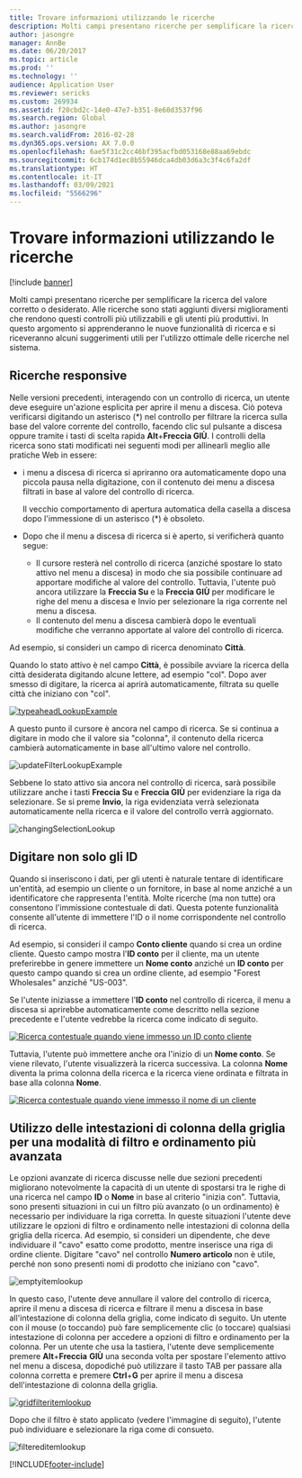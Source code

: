 ```yaml
---
title: Trovare informazioni utilizzando le ricerche
description: Molti campi presentano ricerche per semplificare la ricerca del valore corretto o desiderato. Alle ricerche sono stati aggiunti diversi miglioramenti che rendono questi controlli più utilizzabili e gli utenti più produttivi. In questo argomento si apprenderanno le nuove funzionalità di ricerca e si riceveranno alcuni suggerimenti utili per l'utilizzo ottimale delle ricerche nel sistema.
author: jasongre
manager: AnnBe
ms.date: 06/20/2017
ms.topic: article
ms.prod: ''
ms.technology: ''
audience: Application User
ms.reviewer: sericks
ms.custom: 269934
ms.assetid: f20cbd2c-14e0-47e7-b351-8e60d3537f96
ms.search.region: Global
ms.author: jasongre
ms.search.validFrom: 2016-02-28
ms.dyn365.ops.version: AX 7.0.0
ms.openlocfilehash: 6ae5f31c2cc46bf395acfbd053168e88aa69ebdc
ms.sourcegitcommit: 6cb174d1ec8b55946dca4db03d6a3c3f4c6fa2df
ms.translationtype: HT
ms.contentlocale: it-IT
ms.lasthandoff: 03/09/2021
ms.locfileid: "5566296"
---
```

# <a name="find-information-by-using-lookups"></a>Trovare informazioni utilizzando le ricerche

[!include [banner](../includes/banner.md)]

Molti campi presentano ricerche per semplificare la ricerca del valore corretto o desiderato. Alle ricerche sono stati aggiunti diversi miglioramenti che rendono questi controlli più utilizzabili e gli utenti più produttivi. In questo argomento si apprenderanno le nuove funzionalità di ricerca e si riceveranno alcuni suggerimenti utili per l'utilizzo ottimale delle ricerche nel sistema.

## <a name="responsive-lookups"></a>Ricerche responsive

Nelle versioni precedenti, interagendo con un controllo di ricerca, un utente deve eseguire un'azione esplicita per aprire il menu a discesa. Ciò poteva verificarsi digitando un asterisco (\*) nel controllo per filtrare la ricerca sulla base del valore corrente del controllo, facendo clic sul pulsante a discesa oppure tramite i tasti di scelta rapida **Alt**+**Freccia GIÙ**. I controlli della ricerca sono stati modificati nei seguenti modi per allinearli meglio alle pratiche Web in essere:

- i menu a discesa di ricerca si apriranno ora automaticamente dopo una piccola pausa nella digitazione, con il contenuto dei menu a discesa filtrati in base al valore del controllo di ricerca.

    Il vecchio comportamento di apertura automatica della casella a discesa dopo l'immessione di un asterisco (\*) è obsoleto.

- Dopo che il menu a discesa di ricerca si è aperto, si verificherà quanto segue:

    - Il cursore resterà nel controllo di ricerca (anziché spostare lo stato attivo nel menu a discesa) in modo che sia possibile continuare ad apportare modifiche al valore del controllo. Tuttavia, l'utente può ancora utilizzare la **Freccia Su** e la **Freccia GIÙ** per modificare le righe del menu a discesa e Invio per selezionare la riga corrente nel menu a discesa.
    - Il contenuto del menu a discesa cambierà dopo le eventuali modifiche che verranno apportate al valore del controllo di ricerca.

Ad esempio, si consideri un campo di ricerca denominato **Città**.

Quando lo stato attivo è nel campo **Città**, è possibile avviare la ricerca della città desiderata digitando alcune lettere, ad esempio "col". Dopo aver smesso di digitare, la ricerca ai aprirà automaticamente, filtrata su quelle città che iniziano con "col".

[![typeaheadLookupExample](./media/typeaheadlookupexample.png)](./media/typeaheadlookupexample.png)

A questo punto il cursore è ancora nel campo di ricerca. Se si continua a digitare in modo che il valore sia "colonna", il contenuto della ricerca cambierà automaticamente in base all'ultimo valore nel controllo.

![updateFilterLookupExample](./media/updatefilterlookupexample.png)

Sebbene lo stato attivo sia ancora nel controllo di ricerca, sarà possibile utilizzare anche i tasti **Freccia Su** e **Freccia GIÙ** per evidenziare la riga da selezionare. Se si preme **Invio**, la riga evidenziata verrà selezionata automaticamente nella ricerca e il valore del controllo verrà aggiornato.

![changingSelectionLookup](./media/changingselectionlookup.png)

## <a name="typing-in-more-than-ids"></a>Digitare non solo gli ID

Quando si inseriscono i dati, per gli utenti è naturale tentare di identificare un'entità, ad esempio un cliente o un fornitore, in base al nome anziché a un identificatore che rappresenta l'entità. Molte ricerche (ma non tutte) ora consentono l'immissione contestuale di dati. Questa potente funzionalità consente all'utente di immettere l'ID o il nome corrispondente nel controllo di ricerca.

Ad esempio, si consideri il campo **Conto cliente** quando si crea un ordine cliente. Questo campo mostra l'**ID conto** per il cliente, ma un utente preferirebbe in genere immettere un **Nome conto** anziché un **ID conto** per questo campo quando si crea un ordine cliente, ad esempio "Forest Wholesales" anziché "US-003".

Se l'utente iniziasse a immettere l'**ID conto** nel controllo di ricerca, il menu a discesa si aprirebbe automaticamente come descritto nella sezione precedente e l'utente vedrebbe la ricerca come indicato di seguito.

[![Ricerca contestuale quando viene immesso un ID conto cliente](./media/howtocontextuallookups-1.png)](./media/howtocontextuallookups-1.png)

Tuttavia, l'utente può immettere anche ora l'inizio di un **Nome conto**. Se viene rilevato, l'utente visualizzerà la ricerca successiva. La colonna **Nome** diventa la prima colonna della ricerca e la ricerca viene ordinata e filtrata in base alla colonna **Nome**.

[![Ricerca contestuale quando viene immesso il nome di un cliente](./media/howtocontextuallookups-2.png)](./media/howtocontextuallookups-2.png)

## <a name="using-grid-column-headers-for-more-advanced-filtering-and-sorting"></a>Utilizzo delle intestazioni di colonna della griglia per una modalità di filtro e ordinamento più avanzata

Le opzioni avanzate di ricerca discusse nelle due sezioni precedenti migliorano notevolmente la capacità di un utente di spostarsi tra le righe di una ricerca nel campo **ID** o **Nome** in base al criterio "inizia con". Tuttavia, sono presenti situazioni in cui un filtro più avanzato (o un ordinamento) è necessario per individuare la riga corretta. In queste situazioni l'utente deve utilizzare le opzioni di filtro e ordinamento nelle intestazioni di colonna della griglia della ricerca. Ad esempio, si consideri un dipendente, che deve individuare il "cavo" esatto come prodotto, mentre inserisce una riga di ordine cliente. Digitare "cavo" nel controllo **Numero articolo** non è utile, perché non sono presenti nomi di prodotto che iniziano con "cavo".

![emptyitemlookup](./media/emptyitemlookup.png)

In questo caso, l'utente deve annullare il valore del controllo di ricerca, aprire il menu a discesa di ricerca e filtrare il menu a discesa in base all'intestazione di colonna della griglia, come indicato di seguito. Un utente con il mouse (o toccando) può fare semplicemente clic (o toccare) qualsiasi intestazione di colonna per accedere a opzioni di filtro e ordinamento per la colonna. Per un utente che usa la tastiera, l'utente deve semplicemente premere **Alt**+**Freccia** **GIÙ** una seconda volta per spostare l'elemento attivo nel menu a discesa, dopodiché può utilizzare il tasto TAB per passare alla colonna corretta e premere **Ctrl**+**G** per aprire il menu a discesa dell'intestazione di colonna della griglia.

[![gridfilteritemlookup](./media/gridfilteritemlookup.png)](./media/gridfilteritemlookup.png)

Dopo che il filtro è stato applicato (vedere l'immagine di seguito), l'utente può individuare e selezionare la riga come di consueto.

![filtereditemlookup](./media/filtereditemlookup.png)


[!INCLUDE[footer-include](../../../includes/footer-banner.md)]